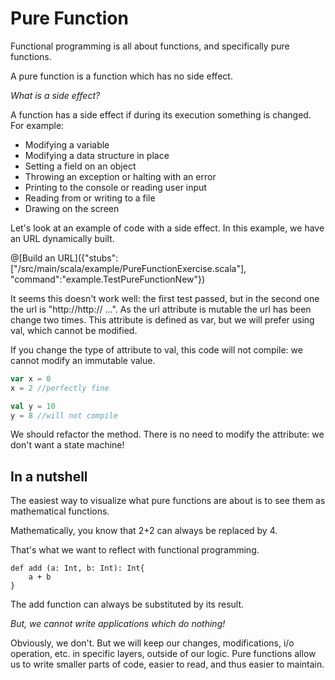 # Pure Function 

Functional programming is all about functions, and specifically pure functions.

A pure function is a function which has no side effect.

_What is a side effect?_ 

A function has a side effect if during its execution something is changed.
For example:

* Modifying a variable
* Modifying a data structure in place
* Setting a field on an object
* Throwing an exception or halting with an error
* Printing to the console or reading user input
* Reading from or writing to a file
* Drawing on the screen


Let's look at an example of code with a side effect.
In this example, we have an URL dynamically built.

@[Build an URL]({"stubs":["/src/main/scala/example/PureFunctionExercise.scala"], "command":"example.TestPureFunctionNew"})


It seems this doesn't work well: the first test passed, but in the second one the url is "http://http:// ...".
As the url attribute is mutable the url has been change two times.
This attribute is defined as var, but we will prefer using val, which cannot be modified. 


If you change the type of attribute to val, this code will not compile: we cannot modify an immutable value.


```scala
var x = 0
x = 2 //perfectly fine

val y = 10
y = 8 //will not compile
```

We should refactor the method. There is no need to modify the attribute: we don't want a state machine!



## In a nutshell

The easiest way to visualize what pure functions are about is to see them as mathematical functions.

Mathematically, you know that 2+2 can always be replaced by 4.

That's what we want to reflect with functional programming.

```
def add (a: Int, b: Int): Int{
	a + b
}
``` 

The add function can always be substituted by its result.

_But, we cannot write applications which do nothing!_

Obviously, we don't.
But we will keep our changes, modifications, i/o operation, etc. in specific layers, outside of our logic.
Pure functions allow us to write smaller parts of code, easier to read, and thus easier to maintain.
